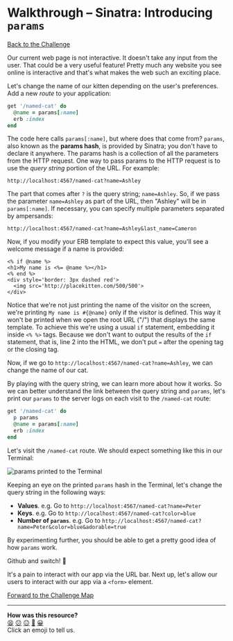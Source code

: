 # Walkthrough – Sinatra: Introducing `params`

[Back to the Challenge](../sinatra_introducing_params.md)

Our current web page is not interactive. It doesn't take any input from the user. That could be a very useful feature! Pretty much any website you see online is interactive and that's what makes the web such an exciting place.

Let's change the name of our kitten depending on the user's preferences. Add a new _route_ to your application:

````ruby
get '/named-cat' do
  @name = params[:name]
  erb :index
end
````

The code here calls `params[:name]`, but where does that come from?  `params`, also known as the **params hash**, is provided by Sinatra; you don't have to declare it anywhere.  The params hash is a collection of all the parameters from the HTTP request.  One way to pass params to the HTTP request is to use the _query string_ portion of the URL.  For example:

`http://localhost:4567/named-cat?name=Ashley`

The part that comes after `?` is the query string; `name=Ashley`.  So, if we pass the parameter `name=Ashley` as part of the URL, then "Ashley" will be in `params[:name]`. If necessary, you can specify multiple parameters separated by ampersands:

`http://localhost:4567/named-cat?name=Ashley&last_name=Cameron`

Now, if you modify your ERB template to expect this value, you'll see a welcome message if a name is provided:

```erb
<% if @name %>
<h1>My name is <%= @name %></h1>
<% end %>
<div style='border: 3px dashed red'>
  <img src='http://placekitten.com/500/500'>
</div>
```

Notice that we're not just printing the name of the visitor on the screen, we're printing `My name is #{@name}` only if the visitor is defined. This way it won't be printed when we open the root URL ("/") that displays the same template. To achieve this we're using a usual `if` statement, embedding it inside `<% %>` tags. Because we don't want to output the results of the `if` statement, that is, line 2 into the HTML, we don't put `=` after the opening tag or the closing tag.

Now, if we go to `http://localhost:4567/named-cat?name=Ashley`, we can change the name of our cat.

By playing with the query string, we can learn more about how it works. So we can better understand the link between the query string and `params`, let's print our `params` to the server logs on each visit to the `/named-cat` route:

```ruby
get '/named-cat' do
  p params
  @name = params[:name]
  erb :index
end
```

Let's visit the `/named-cat` route. We should expect something like this in our Terminal:

![`params` printed to the Terminal](../images/sinatra_params_terminal.jpg)

Keeping an eye on the printed `params` hash in the Terminal, let's change the query string in the following ways:

- **Values**. e.g. Go to `http://localhost:4567/named-cat?name=Peter`
- **Keys**. e.g. Go to `http://localhost:4567/named-cat?color=blue`
- **Number of `params`**. e.g. Go to `http://localhost:4567/named-cat?name=Peter&color=blue&adorable=true`

By experimenting further, you should be able to get a pretty good idea of how `params` work.

Github and switch! :twisted_rightwards_arrows:

It's a pain to interact with our app via the URL bar. Next up, let's allow our users to interact with our app via a `<form>` element.

[Forward to the Challenge Map](../README.md)

<!-- BEGIN GENERATED SECTION DO NOT EDIT -->

---

**How was this resource?**  
[😫](https://airtable.com/shrUJ3t7KLMqVRFKR?prefill_Repository=makersacademy/course&prefill_File=intro_to_the_web/walkthroughs/sinatra_introducing_params.md&prefill_Sentiment=😫) [😕](https://airtable.com/shrUJ3t7KLMqVRFKR?prefill_Repository=makersacademy/course&prefill_File=intro_to_the_web/walkthroughs/sinatra_introducing_params.md&prefill_Sentiment=😕) [😐](https://airtable.com/shrUJ3t7KLMqVRFKR?prefill_Repository=makersacademy/course&prefill_File=intro_to_the_web/walkthroughs/sinatra_introducing_params.md&prefill_Sentiment=😐) [🙂](https://airtable.com/shrUJ3t7KLMqVRFKR?prefill_Repository=makersacademy/course&prefill_File=intro_to_the_web/walkthroughs/sinatra_introducing_params.md&prefill_Sentiment=🙂) [😀](https://airtable.com/shrUJ3t7KLMqVRFKR?prefill_Repository=makersacademy/course&prefill_File=intro_to_the_web/walkthroughs/sinatra_introducing_params.md&prefill_Sentiment=😀)  
Click an emoji to tell us.

<!-- END GENERATED SECTION DO NOT EDIT -->
